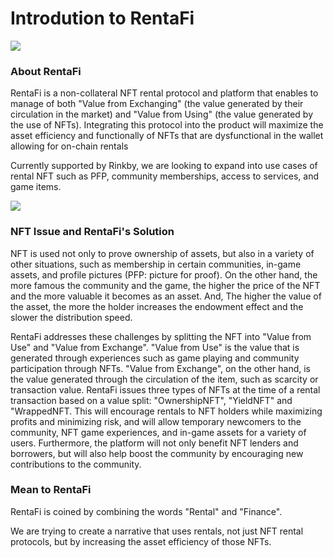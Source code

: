 # Introdution to RentaFi

![](.gitbook/assets/synschismo\_graphic\_data\_changed.png)

### About RentaFi

RentaFi is a non-collateral NFT rental protocol and platform that enables to manage of both "Value from Exchanging" (the value generated by their circulation in the market) and "Value from Using" (the value generated by the use of NFTs). Integrating this protocol into the product will maximize the asset efficiency and functionally of NFTs that are dysfunctional in the wallet allowing for on-chain rentals

Currently supported by Rinkby, we are looking to expand into use cases of rental NFT such as PFP, community memberships, access to services, and game items.

![](.gitbook/assets/RentaFi\_scheme.png)

### NFT Issue and RentaFi's Solution

NFT is used not only to prove ownership of assets, but also in a variety of other situations, such as membership in certain communities, in-game assets, and profile pictures (PFP: picture for proof). On the other hand, the more famous the community and the game, the higher the price of the NFT and the more valuable it becomes as an asset. And, The higher the value of the asset, the more the holder increases the endowment effect and the slower the distribution speed.

RentaFi addresses these challenges by splitting the NFT into "Value from Use" and "Value from Exchange". "Value from Use" is the value that is generated through experiences such as game playing and community participation through NFTs. "Value from Exchange", on the other hand, is the value generated through the circulation of the item, such as scarcity or transaction value. RentaFi issues three types of NFTs at the time of a rental transaction based on a value split: "OwnershipNFT", "YieldNFT" and "WrappedNFT. This will encourage rentals to NFT holders while maximizing profits and minimizing risk, and will allow temporary newcomers to the community, NFT game experiences, and in-game assets for a variety of users. Furthermore, the platform will not only benefit NFT lenders and borrowers, but will also help boost the community by encouraging new contributions to the community.

### **Mean to** RentaFi

RentaFi is coined by combining the words "Rental" and "Finance".

We are trying to create a narrative that uses rentals, not just NFT rental protocols, but by increasing the asset efficiency of those NFTs.

